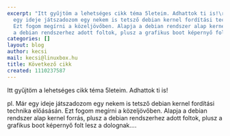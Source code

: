 ```yaml
---
excerpt: "Itt gyűjtöm a lehetséges cikk téma 5leteim. Adhattok ti is!\r\n\r\npl. Már
  egy ideje játszadozom egy nekem is tetsző debian kernel fordítási technika előásásán.
  Ezt fogom megírni a közeljövőben. Alapja a debian rendszer alap kernel forrás, plusz
  a debian rendszerhez adott foltok, plusz a grafikus boot képernyő folt lesz a dolognak.... "
categories: []
layout: blog
author: kecsi
mail: kecsi@linuxbox.hu
title: Következő cikk
created: 1110237587
---
```

Itt gyűjtöm a lehetséges cikk téma 5leteim. Adhattok ti is!

pl. Már egy ideje játszadozom egy nekem is tetsző debian kernel fordítási technika előásásán. Ezt fogom megírni a közeljövőben. Alapja a debian rendszer alap kernel forrás, plusz a debian rendszerhez adott foltok, plusz a grafikus boot képernyő folt lesz a dolognak.... 

